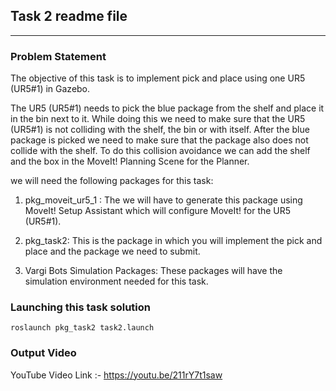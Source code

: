 ## Task 2 readme file

---
### Problem Statement
The objective of this task is to implement pick and place using one UR5 (UR5#1) in Gazebo.

The UR5 (UR5#1) needs to pick the blue package from the shelf and place it in the bin next to it.
While doing this we need to make sure that the UR5 (UR5#1) is not colliding with the shelf, the bin or with itself.
After the blue package is picked we need to make sure that the package also does not collide with the shelf.
To do this collision avoidance we can add the shelf and the box in the MoveIt! Planning Scene for the Planner.

we will need the following packages for this task:

1. pkg_moveit_ur5_1 : The we will have to generate this package using MoveIt! Setup Assistant which will configure MoveIt! for the UR5 (UR5#1).

2. pkg_task2: This is the package in which you will implement the pick and place and the package we need to submit.

3. Vargi Bots Simulation Packages: These packages will have the simulation environment needed for this task.

### Launching this task solution

```shell
roslaunch pkg_task2 task2.launch
```
### Output Video

YouTube Video Link :- https://youtu.be/211rY7t1saw
